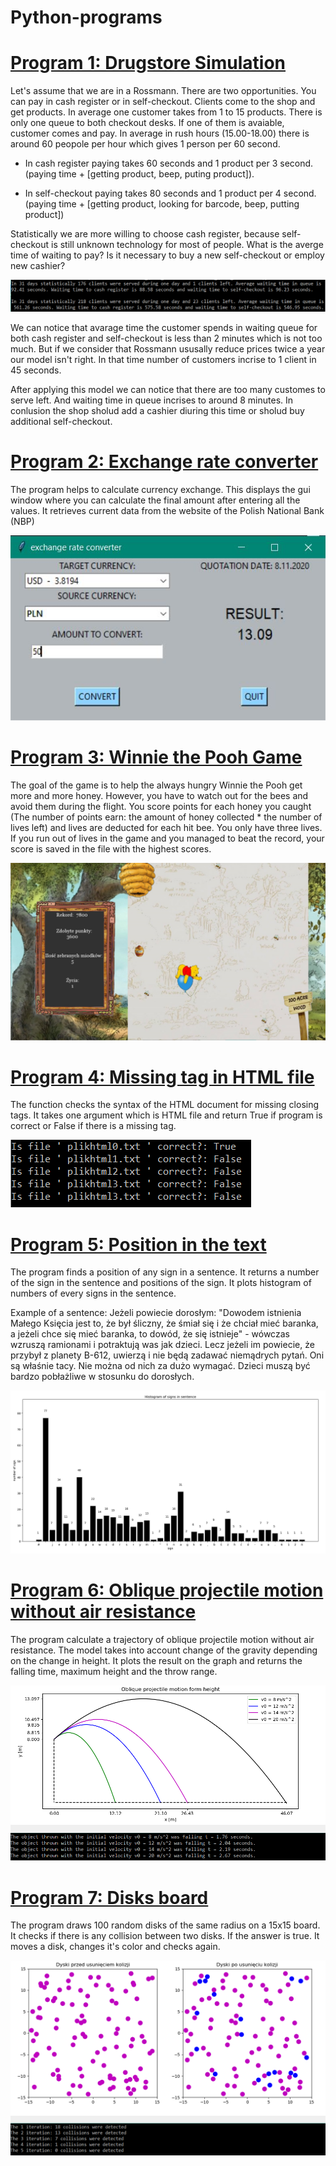 # Python-programs

# [Program 1: Drugstore Simulation](https://github.com/JuneMaths/Python-programs/blob/main/Drugstore_queue_simulation/Drugstore_queue_simulation.py)

Let's assume that we are in a Rossmann. There are two opportunities. You can pay in cash register or in self-checkout. Clients come to the shop and get products. In average one customer takes from 1 to 15 products. There is only one queue to both checkout desks. If one of them is avaiable, customer comes and pay. In average in rush hours (15.00-18.00) there is around 60 peopole per hour which gives 1 person per 60 second.

- In cash register paying takes 60 seconds and 1 product per 3 second. 
(paying time + [getting product, beep, puting product]). 

- In self-checkout paying takes 80 seconds and 1 product per 4 second. 
(paying time + [getting product, looking for barcode, beep, putting product]) 

Statistically we are more willing to choose cash register, because self-checkout is still unknown technology for most of people. What is the averge time of waiting to pay? Is it necessary to buy a new self-checkout or employ new cashier?

![Queue](queue.PNG)

We can notice that avarage time the customer spends in waiting queue for both cash register and self-checkout is less than 2 minutes which is not too much. But if we consider that Rossmann ususally reduce prices twice a year our model isn't right. In that time number of customers incrise to 1 client in 45 seconds. 

After applying this model we can notice that there are too many customes to serve left. And waiting time in queue incrises to around 8 minutes. In conlusion the shop sholud add a cashier diuring this time or sholud buy additional self-checkout.

# [Program 2: Exchange rate converter](https://github.com/JuneMaths/Python-programs/blob/main/NBP_converter/nbp_converter.py)
The program helps to calculate currency exchange. This displays the gui window where you can calculate the final amount after entering all the values. It retrieves current data from the website of the Polish National Bank (NBP)

![NBP gui](nbp_converter.JPG)

# [Program 3: Winnie the Pooh Game](https://github.com/JuneMaths/Python-programs/blob/main/Game%20Winnie%20the%20Pooh/game.py)
The goal of the game is to help the always hungry Winnie the Pooh get more and more honey. However, you have to watch out for the bees and avoid them during the flight. 
You score points for each honey you caught (The number of points earn: the amount of honey collected * the number of lives left) and lives are deducted for each hit bee. You only have three lives. 
If you run out of lives in the game and you managed to beat the record, your score is saved in the file with the highest scores.

![Game board](game_board.PNG)

# [Program 4: Missing tag in HTML file](https://github.com/JuneMaths/Python-programs/blob/main/Tag_missing_in_HTML/HTML_tags_missing.py)
The function checks the syntax of the HTML document for missing closing tags. It takes one argument which is HTML file and return True if program is correct or False if there is a missing tag.

![Output Html](html.PNG)

# [Program 5: Position in the text](https://github.com/J-data/Python-programs/blob/main/place_of_sign_in_string.py)
The program finds a position of any sign in a sentence. 
It returns a number of the sign in the sentence and positions of the sign.
It plots histogram of numbers of every signs in the sentence. 

Example of a sentence:
Jeżeli powiecie dorosłym: "Dowodem istnienia Małego Księcia jest to, że był śliczny, że śmiał się i że chciał mieć baranka, a jeżeli chce się mieć baranka, to dowód, że się istnieje" - wówczas wzruszą ramionami i potraktują was jak dzieci. Lecz jeżeli im powiecie, że przybył z planety B-612, uwierzą i nie będą zadawać niemądrych pytań. Oni są właśnie tacy. Nie można od nich za dużo wymagać. Dzieci muszą być bardzo pobłażliwe w stosunku do dorosłych. 

![Output Histogram](little_prince_sign_histogram.PNG)

# [Program 6: Oblique projectile motion without air resistance](https://github.com/JuneMaths/Python-programs/blob/main/oblique_projectile_motion.py)
The program calculate a trajectory of oblique projectile motion without air resistance. The model takes into account change of the gravity depending on the change in height. It plots the result on the graph and returns the falling time, maximum height and the throw range.

![Trajectory chart](oblique_projectile_motion.PNG)

# [Program 7: Disks board](https://github.com/JuneMaths/Python-programs/tree/main/Disks_board)
The program draws 100 random disks of the same radius on a 15x15 board. It checks if there is any collision between two disks. If the answer is true. It moves a disk, changes it's color and checks again. 

![Disks board](disks_100.PNG)
